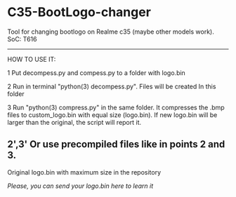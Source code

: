 # C35-BootLogo-changer
Tool for changing bootlogo on Realme c35 (maybe other models work). SoC: T616

--------------

HOW TO USE IT:

1 Put decompess.py and compess.py to a folder with logo.bin

2 Run in terminal "python(3) decompess.py". Files will be created In this folder

3 Run "python(3) compress.py" in the same folder. It compresses the .bmp files to custom_logo.bin with equal size (logo.bin). If new logo.bin will be larger than the original, the script will report it. 

2',3' Or use precompiled files like in points 2 and 3.
---------------
Original logo.bin with maximum size in the repository

_Please, you can send your logo.bin here to learn it_
